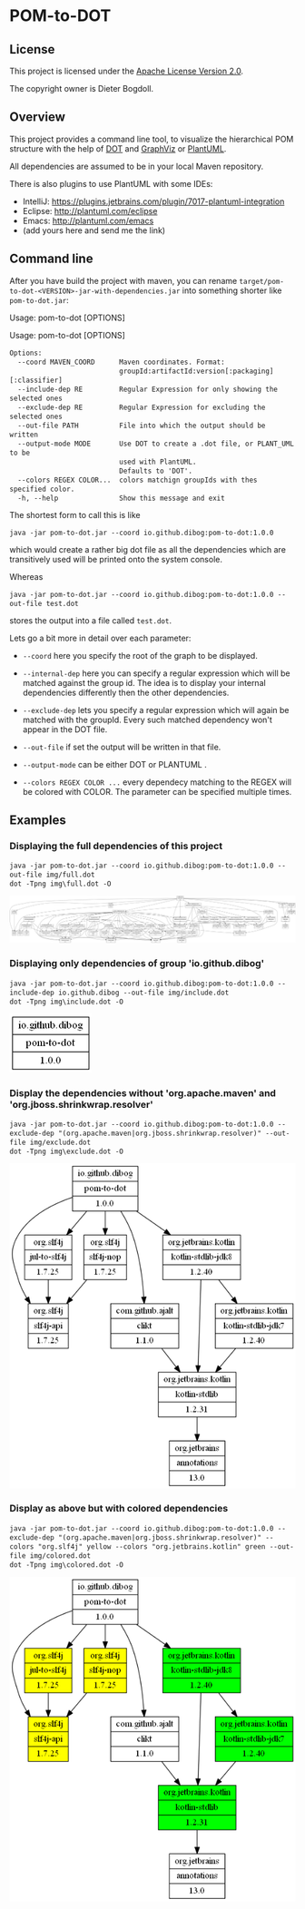 POM-to-DOT
==========

## License

This project is licensed under the [Apache License Version 2.0](https://www.apache.org/licenses/LICENSE-2.0.html).

The copyright owner is Dieter Bogdoll.

## Overview
This project provides a command line tool, to visualize the hierarchical POM
structure with the help of [DOT](https://en.wikipedia.org/wiki/DOT_%28graph_description_language%29)
and [GraphViz](http://graphviz.org/) or [PlantUML](http://plantuml.com/).

All dependencies are assumed to be in your local Maven repository.
 
There is also plugins to use PlantUML with some IDEs:
* IntelliJ: https://plugins.jetbrains.com/plugin/7017-plantuml-integration
* Eclipse: http://plantuml.com/eclipse
* Emacs: http://plantuml.com/emacs
* (add yours here and send me the link) 

## Command line 

After you have build the project with maven, you can rename `target/pom-to-dot-<VERSION>-jar-with-dependencies.jar`
into something shorter like `pom-to-dot.jar`:

Usage: pom-to-dot [OPTIONS]

Usage: pom-to-dot [OPTIONS]

    Options:
      --coord MAVEN_COORD      Maven coordinates. Format:
                               groupId:artifactId:version[:packaging][:classifier]
      --include-dep RE         Regular Expression for only showing the selected ones
      --exclude-dep RE         Regular Expression for excluding the selected ones
      --out-file PATH          File into which the output should be written
      --output-mode MODE       Use DOT to create a .dot file, or PLANT_UML to be
                               used with PlantUML.
                               Defaults to 'DOT'.
      --colors REGEX COLOR...  colors matchign groupIds with thes specified color.
      -h, --help               Show this message and exit

The shortest form to call this is like

    java -jar pom-to-dot.jar --coord io.github.dibog:pom-to-dot:1.0.0
    
which would create a rather big dot file as all the dependencies which
are transitively used will be printed onto the system console.

Whereas
    
    java -jar pom-to-dot.jar --coord io.github.dibog:pom-to-dot:1.0.0 --out-file test.dot
    
stores the output into a file called `test.dot`.

Lets go a bit more in detail over each parameter:

* `--coord` here you specify the root of the graph to be displayed.

* `--internal-dep` here you can specify a regular expression which will
be matched against the group id. The idea is to display your internal dependencies 
differently then the other dependencies.

* `--exclude-dep` lets you specify a regular expression which will again be
matched with the groupId. Every such matched dependency won't appear in the
DOT file.

* `--out-file` if set the output will be written in that file.

* `--output-mode` can be either DOT or PLANTUML .

* `--colors REGEX COLOR ...` every dependecy matching to the REGEX will be colored with COLOR. The parameter can be specified multiple times.

## Examples

### Displaying the full dependencies of this project

    java -jar pom-to-dot.jar --coord io.github.dibog:pom-to-dot:1.0.0 --out-file img/full.dot
    dot -Tpng img\full.dot -O
   
![full.dot](img/full.dot.png)

### Displaying only dependencies of group 'io.github.dibog'

    java -jar pom-to-dot.jar --coord io.github.dibog:pom-to-dot:1.0.0 --include-dep io.github.dibog --out-file img/include.dot
    dot -Tpng img\include.dot -O

![include.dot](img/include.dot.png)

### Display the dependencies without 'org.apache.maven' and 'org.jboss.shrinkwrap.resolver'

    java -jar pom-to-dot.jar --coord io.github.dibog:pom-to-dot:1.0.0 --exclude-dep "(org.apache.maven|org.jboss.shrinkwrap.resolver)" --out-file img/exclude.dot
    dot -Tpng img\exclude.dot -O

![exclude.dot](img/exclude.dot.png)

### Display as above but with colored dependencies
    java -jar pom-to-dot.jar --coord io.github.dibog:pom-to-dot:1.0.0 --exclude-dep "(org.apache.maven|org.jboss.shrinkwrap.resolver)" --colors "org.slf4j" yellow --colors "org.jetbrains.kotlin" green --out-file img/colored.dot
    dot -Tpng img\colored.dot -O

![colored.dot](img/colored.dot.png)
